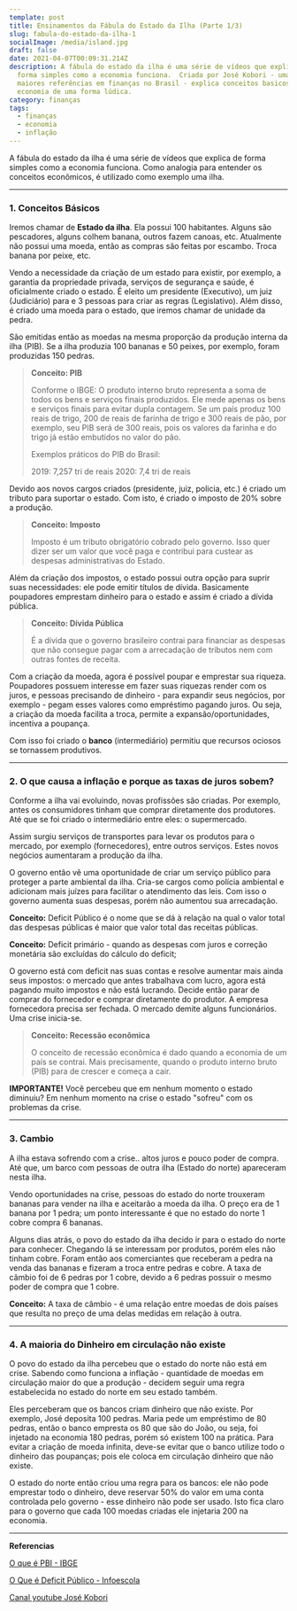 ```yaml
---
template: post
title: Ensinamentos da Fábula do Estado da Ilha (Parte 1/3)
slug: fabula-do-estado-da-ilha-1
socialImage: /media/island.jpg
draft: false
date: 2021-04-07T00:09:31.214Z
description: A fábula do estado da ilha é uma série de vídeos que explica de
  forma simples como a economia funciona.  Criada por José Kobori - uma das
  maiores referências em finanças no Brasil - explica conceitos basicos da
  economia de uma forma lúdica.
category: finanças
tags:
  - finanças
  - economia
  - inflação
---
```

A fábula do estado da ilha é uma série de vídeos que explica de forma simples como a economia funciona. Como analogia para entender os conceitos econômicos, é utilizado como exemplo uma ilha.

- - -

### 1. Conceitos Básicos

Iremos chamar de **Estado da ilha**. Ela possui 100 habitantes. Alguns são pescadores, alguns colhem banana, outros fazem canoas, etc. Atualmente não possui uma moeda, então as compras são feitas por escambo. Troca banana por peixe, etc.

Vendo a necessidade da criação de um estado para existir, por exemplo, a  garantia da propriedade privada, serviços de segurança e saúde, é oficialmente criado o estado. É eleito um presidente (Executivo), um juiz (Judiciário) para e 3 pessoas para criar as regras (Legislativo). Além disso, é criado uma moeda para o estado, que iremos chamar de unidade da pedra.

São emitidas então as moedas na mesma proporção da produção interna da ilha (PIB). Se a ilha produzia 100 bananas e 50 peixes, por exemplo, foram produzidas 150 pedras.

> **Conceito: PIB**
>
> Conforme o IBGE: O produto interno bruto representa a soma de todos os bens e serviços finais produzidos. Ele mede apenas os bens e serviços finais para evitar dupla contagem. Se um país produz 100 reais de trigo, 200 de reais de farinha de trigo e 300 reais de pão, por exemplo, seu PIB será de 300 reais, pois os valores da farinha e do trigo já estão embutidos no valor do pão.
>
> Exemplos práticos do PIB do Brasil:
>
> 2019: 7,257 tri de reais
> 2020: 7,4 tri de reais

Devido aos novos cargos criados (presidente, juiz, policia, etc.) é criado um tributo para suportar o estado. Com isto, é criado o imposto de 20% sobre a produção.

> **Conceito: Imposto**
>
> Imposto é um tributo obrigatório cobrado pelo governo. Isso quer dizer ser um valor que você paga e contribui para custear as despesas administrativas do Estado.

Além da criação dos impostos, o estado possui outra opção para suprir suas necessidades: ele pode emitir títulos de dívida. Basicamente poupadores emprestam dinheiro para o estado e assim é criado a dívida pública.

> **Conceito: Dívida Pública**
>
> É a dívida que o governo brasileiro contrai para financiar as despesas que não consegue pagar com a arrecadação de tributos nem com outras fontes de receita.

Com a criação da moeda, agora é possível poupar e emprestar sua riqueza. Poupadores possuem interesse em fazer suas riquezas render com os juros, e pessoas precisando de dinheiro - para expandir seus negócios, por exemplo - pegam esses valores como empréstimo pagando juros. Ou seja, a criação da moeda facilita a troca, permite a expansão/oportunidades, incentiva a poupança. 

Com isso foi criado o **banco** (intermediário) permitiu que recursos ociosos se tornassem produtivos.

- - -

### 2. O que causa a inflação e porque as taxas de juros sobem?

Conforme a ilha vai evoluindo, novas profissões são criadas. Por exemplo, antes os consumidores tinham que comprar diretamente dos produtores. Até que se foi criado o intermediário entre eles: o supermercado.

Assim surgiu serviços de transportes para levar os produtos para o mercado, por exemplo (fornecedores), entre outros serviços. Estes novos negócios aumentaram a produção da ilha.

O governo então vê uma oportunidade de criar um serviço público para proteger a parte ambiental da ilha. Cria-se cargos como polícia ambiental e adicionam mais juízes para facilitar o atendimento das leis. Com isso o governo aumenta suas despesas, porém não aumentou sua arrecadação.

**Conceito:** Deficit Público é o nome que se dá à relação na qual o valor total das despesas públicas é maior que valor total das receitas públicas.

**Conceito:** Deficit primário - quando as despesas com juros e correção monetária são excluídas do cálculo do deficit;

O governo está com deficit nas suas contas e resolve aumentar mais ainda seus impostos: o mercado que antes trabalhava com lucro, agora está pagando muito impostos e não está lucrando. Decide então parar de comprar do fornecedor e comprar diretamente do produtor. A empresa fornecedora precisa ser fechada. O mercado demite alguns funcionários. Uma crise inicia-se.

> **Conceito: Recessão econômica**
>
> O conceito de recessão econômica é dado quando a economia de um país se contrai. Mais precisamente, quando o produto interno bruto (PIB) para de crescer e começa a cair.

**IMPORTANTE!** Você percebeu que em nenhum momento o estado diminuiu? Em nenhum momento na crise o estado "sofreu" com os problemas da crise.

- - -

### 3. Cambio

A ilha estava sofrendo com a crise.. altos juros e pouco poder de compra. Até que, um barco com pessoas de outra ilha (Estado do norte) apareceram nesta ilha.

Vendo oportunidades na crise, pessoas do estado do norte trouxeram bananas para vender na ilha e aceitarão a moeda da ilha. O preço era de 1 banana por 1 pedra; um ponto interessante é que no estado do norte 1 cobre compra 6 bananas.

Alguns dias atrás, o povo do estado da ilha decido ir para o estado do norte para conhecer. Chegando lá se interessam por produtos, porém eles não tinham cobre. Foram então aos comerciantes que receberam a pedra na venda das bananas e fizeram a troca entre pedras e cobre. A taxa de câmbio foi de 6 pedras por 1 cobre, devido a 6 pedras possuir o mesmo poder de compra que 1 cobre.

**Conceito:** A taxa de câmbio - é uma relação entre moedas de dois países que resulta no preço de uma delas medidas em relação à outra. 

- - -

### 4. A maioria do Dinheiro em circulação não existe

O povo do estado da ilha percebeu que o estado do norte não está em crise. Sabendo como funciona a inflação - quantidade de moedas em circulação maior do que a produção - decidem seguir uma regra estabelecida no estado do norte em seu estado também.

Eles perceberam que os bancos criam dinheiro que não existe. Por exemplo, José deposita 100 pedras. Maria pede um empréstimo de 80 pedras, então o banco empresta os 80 que são do João, ou seja, foi injetado na economia 180 pedras, porém só existem 100 na prática. Para evitar a criação de moeda infinita, deve-se evitar que o banco utilize todo o dinheiro das poupanças; pois ele coloca em circulação dinheiro que não existe.

O estado do norte então criou uma regra para os bancos: ele não pode emprestar todo o dinheiro, deve reservar 50% do valor em uma conta controlada pelo governo - esse dinheiro não pode ser usado. Isto fica claro para o governo que cada 100 moedas criadas ele injetaria 200 na economia.

- - -

**Referencias**

[O que é PBI - IBGE](https://www.ibge.gov.br/explica/pib.php)

[O Que é Deficit Público - Infoescola](https://www.infoescola.com/economia/deficit-publico/)

[Canal youtube José Kobori](https://www.youtube.com/channel/UCOKSOW5uJHdW7Edz37mvAFw)